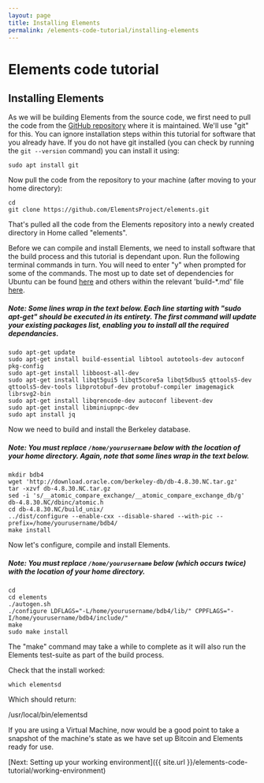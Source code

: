 ```yaml
---
layout: page
title: Installing Elements
permalink: /elements-code-tutorial/installing-elements
---
```


# Elements code tutorial

## Installing Elements

As we will be building Elements from the source code, we first need to pull the code from the [GitHub repository](https://github.com/elementsproject/elements) where it is maintained. We'll use "git" for this. You can ignore installation steps within this tutorial for software that you already have. If you do not have git installed (you can check by running the ``git --version`` command) you can install it using:

~~~~
sudo apt install git
~~~~

Now pull the code from the repository to your machine (after moving to your home directory):

~~~~
cd
git clone https://github.com/ElementsProject/elements.git
~~~~

That's pulled all the code from the Elements repository into a newly created directory in Home called "elements". 

Before we can compile and install Elements, we need to install software that the build process and this tutorial is dependant upon. Run the following terminal commands in turn. You will need to enter "y" when prompted for some of the commands. The most up to date set of dependencies for Ubuntu can be found [here](https://github.com/ElementsProject/elements/blob/master/doc/build-unix.md) and others within the relevant 'build-*.md' file [here](https://github.com/ElementsProject/elements/tree/master/doc). 

##### Note: Some lines wrap in the text below. Each line starting with "sudo apt-get" should be executed in its entirety. The first command will update your existing packages list, enabling you to install all the required dependancies.

~~~~
sudo apt-get update
sudo apt-get install build-essential libtool autotools-dev autoconf pkg-config
sudo apt-get install libboost-all-dev
sudo apt-get install libqt5gui5 libqt5core5a libqt5dbus5 qttools5-dev qttools5-dev-tools libprotobuf-dev protobuf-compiler imagemagick librsvg2-bin
sudo apt-get install libqrencode-dev autoconf libevent-dev
sudo apt-get install libminiupnpc-dev
sudo apt install jq
~~~~

Now we need to build and install the Berkeley database.

##### Note: You **must** replace ``/home/yourusername`` below with the location of your home directory. Again, note that some lines wrap in the text below.

~~~~
mkdir bdb4
wget 'http://download.oracle.com/berkeley-db/db-4.8.30.NC.tar.gz'
tar -xzvf db-4.8.30.NC.tar.gz
sed -i 's/__atomic_compare_exchange/__atomic_compare_exchange_db/g' db-4.8.30.NC/dbinc/atomic.h
cd db-4.8.30.NC/build_unix/
../dist/configure --enable-cxx --disable-shared --with-pic --prefix=/home/yourusername/bdb4/
make install
~~~~

Now let's configure, compile and install Elements.

##### Note: You **must** replace ``/home/yourusername`` below (which occurs twice) with the location of your home directory.

~~~~
cd
cd elements
./autogen.sh
./configure LDFLAGS="-L/home/yourusername/bdb4/lib/" CPPFLAGS="-I/home/yourusername/bdb4/include/"
make
sudo make install
~~~~

The "make" command may take a while to complete as it will also run the Elements test-suite as part of the build process.

Check that the install worked:

~~~~
which elementsd
~~~~

Which should return:

<div class="console-output">/usr/local/bin/elementsd</div>

If you are using a Virtual Machine, now would be a good point to take a snapshot of the machine's state as we have set up Bitcoin and Elements ready for use. 

[Next: Setting up your working environment]({{ site.url }}/elements-code-tutorial/working-environment)

